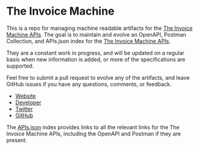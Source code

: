 # The Invoice MachineThis is a repo for managing machine readable artifacts for the [The Invoice Machine APIs](http://invoicemachine.com/api). The goal is to maintain and evolve an OpenAPI, Postman Collection, and APIs.json index for the [The Invoice Machine APIs](http://invoicemachine.com/api).They are a constant work in progress, and will be updated on a regular basis when new information is added, or more of the specifications are supported.Feel free to submit a pull request to evolve any of the artifacts, and leave GitHub issues if you have any questions, comments, or feedback.- [Website](http://invoicemachine.com/api)- [Developer](http://invoicemachine.com/api)- [Twitter](https://twitter.com/invoicemachine)- [GitHub](https://github.com/invoicemachine)The [APIs.json](https://github.com/api-evangelist/the-invoice-machine/blob/master/apis.json) index provides links to all the relevant links for the The Invoice Machine APIs, including the OpenAPI and Postman if they are present.